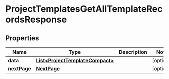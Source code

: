 

# ProjectTemplatesGetAllTemplateRecordsResponse


## Properties

| Name | Type | Description | Notes |
|------------ | ------------- | ------------- | -------------|
|**data** | [**List&lt;ProjectTemplateCompact&gt;**](ProjectTemplateCompact.md) |  |  [optional] |
|**nextPage** | [**NextPage**](NextPage.md) |  |  [optional] |



